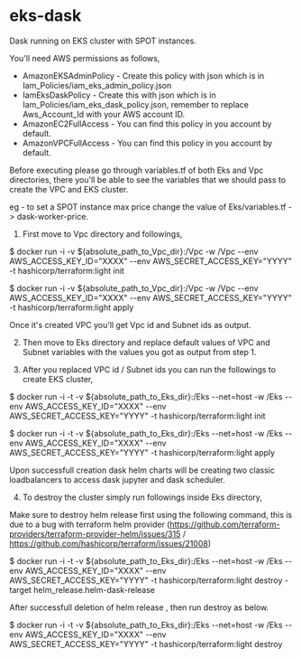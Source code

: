 # eks-dask
Dask running on EKS cluster with SPOT instances.

You'll need AWS permissions as follows,

 - AmazonEKSAdminPolicy - Create this policy with json which is in Iam_Policies/iam_eks_admin_policy.json
 - IamEksDaskPolicy - Create this with json which is in Iam_Policies/iam_eks_dask_policy.json, remember to replace Aws_Account_Id with your AWS account ID.
 - AmazonEC2FullAccess - You can find this policy in you account by default.
 - AmazonVPCFullAccess - You can find this policy in you account by default.

Before executing please go through variables.tf of both Eks and Vpc directories, there you'll be able to see the variables that we should pass to create the VPC and EKS cluster. 

eg - to set a SPOT instance max price change the value of Eks/variables.tf -> dask-worker-price.

1. First move to Vpc directory and followings,

$ docker run -i -v ${absolute_path_to_Vpc_dir}:/Vpc -w /Vpc --env AWS_ACCESS_KEY_ID="XXXX" --env AWS_SECRET_ACCESS_KEY="YYYY" -t hashicorp/terraform:light init

$ docker run -i -v ${absolute_path_to_Vpc_dir}:/Vpc -w /Vpc --env AWS_ACCESS_KEY_ID="XXXX" --env AWS_SECRET_ACCESS_KEY="YYYY" -t hashicorp/terraform:light apply

Once it's created VPC you'll get Vpc id and Subnet ids as output.

2. Then move to Eks directory and replace default values of VPC and Subnet variables with the values you got as output from step 1.

3. After you replaced VPC id / Subnet ids you can run the followings to create EKS cluster,

$ docker run -i -t -v ${absolute_path_to_Eks_dir}:/Eks --net=host -w /Eks --env AWS_ACCESS_KEY_ID="XXXX" --env AWS_SECRET_ACCESS_KEY="YYYY" -t hashicorp/terraform:light init

$ docker run -i -t -v ${absolute_path_to_Eks_dir}:/Eks --net=host -w /Eks --env AWS_ACCESS_KEY_ID="XXXX" --env AWS_SECRET_ACCESS_KEY="YYYY" -t hashicorp/terraform:light apply

Upon successfull creation dask helm charts will be creating two classic loadbalancers to access dask jupyter and dask scheduler.

4. To destroy the cluster simply run followings inside Eks directory,

Make sure to destroy helm release first using the following command, this is due to a bug with terraform helm provider (https://github.com/terraform-providers/terraform-provider-helm/issues/315 / https://github.com/hashicorp/terraform/issues/21008)

$ docker run -i -t -v ${absolute_path_to_Eks_dir}:/Eks --net=host -w /Eks --env AWS_ACCESS_KEY_ID="XXXX" --env AWS_SECRET_ACCESS_KEY="YYYY" -t hashicorp/terraform:light destroy -target helm_release.helm-dask-release

After successfull deletion of helm release , then run destroy as below.

$ docker run -i -t -v ${absolute_path_to_Eks_dir}:/Eks --net=host -w /Eks --env AWS_ACCESS_KEY_ID="XXXX" --env AWS_SECRET_ACCESS_KEY="YYYY" -t hashicorp/terraform:light destroy